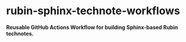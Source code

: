 # rubin-sphinx-technote-workflows

**Reusable GitHub Actions Workflow for building Sphinx-based Rubin technotes.**
